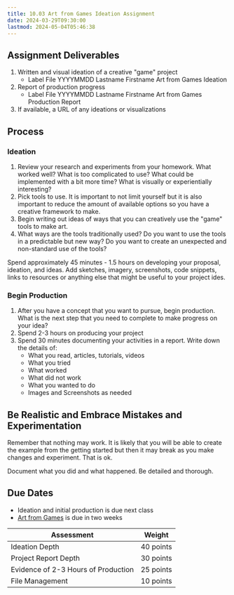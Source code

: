 ```yaml
---
title: 10.03 Art from Games Ideation Assignment
date: 2024-03-29T09:30:00
lastmod: 2024-05-04T05:46:38
---
```


## Assignment Deliverables

1. Written and visual ideation of a creative "game" project
   - Label File YYYYMMDD Lastname Firstname Art from Games Ideation
2. Report of production progress
   - Label File YYYYMMDD Lastname Firstname Art from Games Production Report
3. If available, a URL of any ideations or visualizations

## Process

### Ideation

1. Review your research and experiments from your homework. What worked well? What is too complicated to use? What could be implemented with a bit more time? What is visually or experientially interesting?
2. Pick tools to use. It is important to not limit yourself but it is also important to reduce the amount of available options so you have a creative framework to make.
3. Begin writing out ideas of ways that you can creatively use the "game" tools to make art.
4. What ways are the tools traditionally used? Do you want to use the tools in a predictable but new way? Do you want to create an unexpected and non-standard use of the tools?

Spend approximately 45 minutes - 1.5 hours on developing your proposal, ideation, and ideas. Add sketches, imagery, screenshots, code snippets, links to resources or anything else that might be useful to your project ides.

### Begin Production

1. After you have a concept that you want to pursue, begin production. What is the next step that you need to complete to make progress on your idea?
2. Spend 2-3 hours on producing your project
3. Spend 30 minutes documenting your activities in a report. Write down the details of:
   - What you read, articles, tutorials, videos
   - What you tried
   - What worked
   - What did not work
   - What you wanted to do
   - Images and Screenshots as needed

## Be Realistic and Embrace Mistakes and Experimentation

Remember that nothing may work. It is likely that you will be able to create the example from the getting started but then it may break as you make changes and experiment. That is ok.

Document what you did and what happened. Be detailed and thorough.

## Due Dates

- Ideation and initial production is due next class
- [Art from Games](../11-art-from-games/11-03-art-from-games-assignment.md) is due in two weeks

<div class="responsive-table-markdown">

| Assessment                          | Weight    |
| ----------------------------------- | --------- |
| Ideation Depth                      | 40 points |
| Project Report Depth                | 30 points |
| Evidence of 2-3 Hours of Production | 25 points |
| File Management                     | 10 points |

</div>
